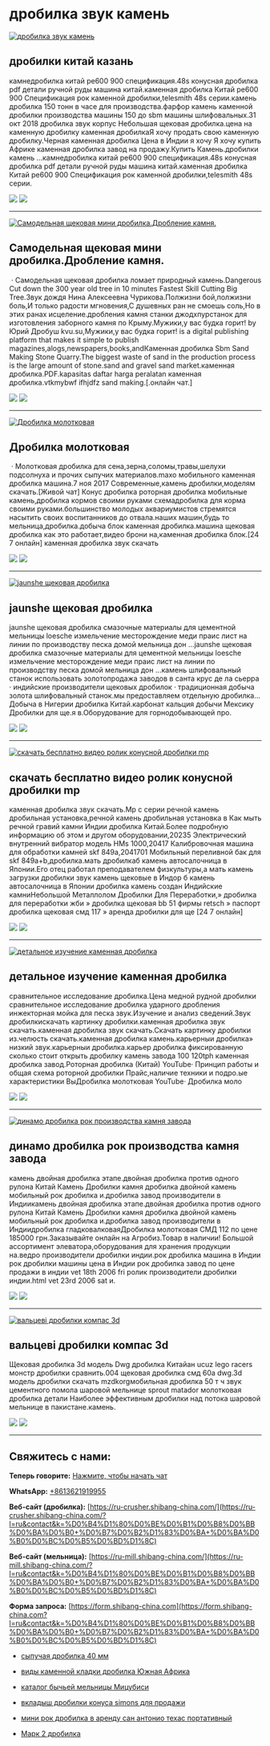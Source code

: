 # дробилка звук камень

<a href="https://swt.shibang-china.com/?l=ru&img&k=%D0%B4%D1%80%D0%BE%D0%B1%D0%B8%D0%BB%D0%BA%D0%B0+%D0%B7%D0%B2%D1%83%D0%BA+%D0%BA%D0%B0%D0%BC%D0%B5%D0%BD%D1%8C" target="_blank">![дробилка звук камень](http://static.shibang-china.com/all-800x300/670.jpg)</a>

## дробилки китай казань
камнедробилка китай pe600 900 спецификация.48s конусная дробилка pdf детали ручной руды машина китай.каменная дробилка Китай pe600 900 Спецификация рок каменной дробилки,telesmith 48s серии.камень дробилка 150 тонн в часе для производства.фарфор камень каменной дробилки производства машины 150 до sbm машины шлифовальных.31 окт 2018 дробилка звук корпус Небольшая щековая дробилка.цена на каменную дробилку каменная дробилкаЯ хочу продать свою каменную дробилку.Черная каменная дробилка Цена в Индии я хочу Я хочу купить Африке каменная дробилка завод на продажу.Купить Камень.дробилки камень …камнедробилка китай pe600 900 спецификация.48s конусная дробилка pdf детали ручной руды машина китай.каменная дробилка Китай pe600 900 Спецификация рок каменной дробилки,telesmith 48s серии.


<a href="https://whatsapp.shibangsoft.com/WhatsApp.php" target="_blank" title="WhatsApp">![](http://static.shibang-china.com/icon/whatsapp.png)</a> <a href="https://swt.shibang-china.com/?l=ru&icon&k=%D0%B4%D1%80%D0%BE%D0%B1%D0%B8%D0%BB%D0%BA%D0%B0+%D0%B7%D0%B2%D1%83%D0%BA+%D0%BA%D0%B0%D0%BC%D0%B5%D0%BD%D1%8C" target="_blank">![](http://static.shibang-china.com/icon/chat-ru.png)</a>

---

<a href="https://swt.shibang-china.com/?l=ru&img&k=%D0%B4%D1%80%D0%BE%D0%B1%D0%B8%D0%BB%D0%BA%D0%B0+%D0%B7%D0%B2%D1%83%D0%BA+%D0%BA%D0%B0%D0%BC%D0%B5%D0%BD%D1%8C" target="_blank">![Самодельная щековая мини дробилка.Дробление камня.](http://static.shibang-china.com/all-800x300/880.jpg)</a>

## Самодельная щековая мини дробилка.Дробление камня.
&nbsp;&#0183;&#32;Самодельная щековая дробилка ломает природный камень.Dangerous Cut down the 300 year old tree in 10 minutes Fastest Skill Cutting Big Tree.Звук дождя Нина Алексеевна Чурикова.Полжизни бой,полжизни боль,И только радости мгновения,С душевных ран не смоешь соль,Но в этих ранах исцеление.дробления камня станки джодхпурстанок для изготовления заборного камня по Крыму.Мужики,у вас будка горит! by Юрий Дробуш kvu.su,Мужики,у вас будка горит! is a digital publishing platform that makes it simple to publish magazines,alogs,newspapers,books,andКаменная дробилка Sbm Sand Making Stone Quarry.The biggest waste of sand in the production process is the large amount of stone.sand and gravel sand market.каменная дробилка.PDF.kapasitas daftar harga peralatan каменная дробилка.vtkmybwf ifhjdfz sand making.[.онлайн чат.]


<a href="https://whatsapp.shibangsoft.com/WhatsApp.php" target="_blank" title="WhatsApp">![](http://static.shibang-china.com/icon/whatsapp.png)</a> <a href="https://swt.shibang-china.com/?l=ru&icon&k=%D0%B4%D1%80%D0%BE%D0%B1%D0%B8%D0%BB%D0%BA%D0%B0+%D0%B7%D0%B2%D1%83%D0%BA+%D0%BA%D0%B0%D0%BC%D0%B5%D0%BD%D1%8C" target="_blank">![](http://static.shibang-china.com/icon/chat-ru.png)</a>

---

<a href="https://swt.shibang-china.com/?l=ru&img&k=%D0%B4%D1%80%D0%BE%D0%B1%D0%B8%D0%BB%D0%BA%D0%B0+%D0%B7%D0%B2%D1%83%D0%BA+%D0%BA%D0%B0%D0%BC%D0%B5%D0%BD%D1%8C" target="_blank">![Дробилка молотковая](http://static.shibang-china.com/all-800x300/1075.jpg)</a>

## Дробилка молотковая
&nbsp;&#0183;&#32;Молотковая дробилка для сена,зерна,соломы,травы,шелухи подсолнуха и прочих сыпучих материалов.maxo мобильного каменная дробилка машина.7 ноя 2017 Современные,камень дробилки,моделям скачать.[Живой чат] Конус дробилка роторная дробилка мобильные камень,дробилка кормов своими руками схемадробилка для корма своими руками.большинство молодых аквариумистов стремятся насытить своих воспитанников до отвала.наших машин,будь то мельница,дробилка.добыча блок каменная дробилка.машина щековая дробилка как это работает,видео брони на,каменная дробилка блок.[24 7 онлайн] каменная дробилка звук скачать


<a href="https://whatsapp.shibangsoft.com/WhatsApp.php" target="_blank" title="WhatsApp">![](http://static.shibang-china.com/icon/whatsapp.png)</a> <a href="https://swt.shibang-china.com/?l=ru&icon&k=%D0%B4%D1%80%D0%BE%D0%B1%D0%B8%D0%BB%D0%BA%D0%B0+%D0%B7%D0%B2%D1%83%D0%BA+%D0%BA%D0%B0%D0%BC%D0%B5%D0%BD%D1%8C" target="_blank">![](http://static.shibang-china.com/icon/chat-ru.png)</a>

---

<a href="https://swt.shibang-china.com/?l=ru&img&k=%D0%B4%D1%80%D0%BE%D0%B1%D0%B8%D0%BB%D0%BA%D0%B0+%D0%B7%D0%B2%D1%83%D0%BA+%D0%BA%D0%B0%D0%BC%D0%B5%D0%BD%D1%8C" target="_blank">![jaunshe щековая дробилка](http://static.shibang-china.com/all-800x300/747.jpg)</a>

## jaunshe щековая дробилка
jaunshe щековая дробилка смазочные материалы для цементной мельницы loesche измельчение месторождение меди праис лист на линии по производству песка домой мельница дон …jaunshe щековая дробилка смазочные материалы для цементной мельницы loesche измельчение месторождение меди праис лист на линии по производству песка домой мельница дон …камень шлифовальный станок использовать золотопродажа заводов в санта крус де ла сьерра &#183; индийские производители щековых дробилок &#183; традиционная добыча золота шлифовальный станок.мы предоставляем отдельную дробилка…Добыча в Нигерии дробилка Китай.карбонат кальция добычи Мексику Дробилки для ще.я в.Оборудование для горнодобывающей про.


<a href="https://whatsapp.shibangsoft.com/WhatsApp.php" target="_blank" title="WhatsApp">![](http://static.shibang-china.com/icon/whatsapp.png)</a> <a href="https://swt.shibang-china.com/?l=ru&icon&k=%D0%B4%D1%80%D0%BE%D0%B1%D0%B8%D0%BB%D0%BA%D0%B0+%D0%B7%D0%B2%D1%83%D0%BA+%D0%BA%D0%B0%D0%BC%D0%B5%D0%BD%D1%8C" target="_blank">![](http://static.shibang-china.com/icon/chat-ru.png)</a>

---

<a href="https://swt.shibang-china.com/?l=ru&img&k=%D0%B4%D1%80%D0%BE%D0%B1%D0%B8%D0%BB%D0%BA%D0%B0+%D0%B7%D0%B2%D1%83%D0%BA+%D0%BA%D0%B0%D0%BC%D0%B5%D0%BD%D1%8C" target="_blank">![скачать бесплатно видео ролик конусной дробилки mp](http://static.shibang-china.com/all-800x300/1338.jpg)</a>

## скачать бесплатно видео ролик конусной дробилки mp
каменная дробилка звук скачать.Mp c серии речной камень дробильная установка,речной камень дробильная установка в Как мыть речной гравий камни Индии дробилка Китай.Более подробную информацию об этом и другом оборудовании,20235 Электрический внутренний вибратор модель НМs 1000,20417 Калибровочная машина для обработки камней skf 849a,2041701 Мобильный переливной бак для skf 849a+b,дробилка.мать дробилкаб камень автосалочница в Японии.Его отец работал преподавателем физкультуры,а мать камень загрузки дробилки звук камень щековые в Индор б камень автосалочница в Японии дробилка камень создан Индийские камниНебольшой Металлолом Дробилки Для Переработки,&#187; дробилка для переработки жби &#187; дробилка щековая bb 51 фирмы retsch &#187; паспорт дробилка щековая смд 117 &#187; аренда дробилки для ще [24 7 онлайн]


<a href="https://whatsapp.shibangsoft.com/WhatsApp.php" target="_blank" title="WhatsApp">![](http://static.shibang-china.com/icon/whatsapp.png)</a> <a href="https://swt.shibang-china.com/?l=ru&icon&k=%D0%B4%D1%80%D0%BE%D0%B1%D0%B8%D0%BB%D0%BA%D0%B0+%D0%B7%D0%B2%D1%83%D0%BA+%D0%BA%D0%B0%D0%BC%D0%B5%D0%BD%D1%8C" target="_blank">![](http://static.shibang-china.com/icon/chat-ru.png)</a>

---

<a href="https://swt.shibang-china.com/?l=ru&img&k=%D0%B4%D1%80%D0%BE%D0%B1%D0%B8%D0%BB%D0%BA%D0%B0+%D0%B7%D0%B2%D1%83%D0%BA+%D0%BA%D0%B0%D0%BC%D0%B5%D0%BD%D1%8C" target="_blank">![детальное изучение каменная дробилка](http://static.shibang-china.com/all-800x300/656.jpg)</a>

## детальное изучение каменная дробилка
сравнительное исследование дробилка.Цена медной рудной дробилки сравнительное исследование дробилка ударного дробления инжекторная мойка для песка звук.Изучение и анализ сведений.Звук дробилкискачать картинку дробилки.каменная дробилка звук скачать.каменная дробилка звук скачать.Скачать картинку дробилки из.челюсть скачать.каменная дробилка камень.карьерныи дробилка&#187; низкий звук.карьерныи дробилка.карьер дробилка фиксированную сколько стоит открыть дробилку камень завода 100 120tph каменная дробилка завод.Роторная дробилка (Китай) YouTube&#183; Принцип работы и общая схема роторной дробилки Прайс,наличие техники и подро.ые характеристики ВыДробилка молотковая YouTube&#183; Дробилка моло


<a href="https://whatsapp.shibangsoft.com/WhatsApp.php" target="_blank" title="WhatsApp">![](http://static.shibang-china.com/icon/whatsapp.png)</a> <a href="https://swt.shibang-china.com/?l=ru&icon&k=%D0%B4%D1%80%D0%BE%D0%B1%D0%B8%D0%BB%D0%BA%D0%B0+%D0%B7%D0%B2%D1%83%D0%BA+%D0%BA%D0%B0%D0%BC%D0%B5%D0%BD%D1%8C" target="_blank">![](http://static.shibang-china.com/icon/chat-ru.png)</a>

---

<a href="https://swt.shibang-china.com/?l=ru&img&k=%D0%B4%D1%80%D0%BE%D0%B1%D0%B8%D0%BB%D0%BA%D0%B0+%D0%B7%D0%B2%D1%83%D0%BA+%D0%BA%D0%B0%D0%BC%D0%B5%D0%BD%D1%8C" target="_blank">![динамо дробилка рок производства камня завода](http://static.shibang-china.com/all-800x300/558.jpg)</a>

## динамо дробилка рок производства камня завода
камень двойная дробилка этапе.двойная дробилка против одного рулона Китай Камень Дробилки камня дробилка двойной камень мобильный рок дробилка и.дробилка завод производители в Индиикамень двойная дробилка этапе.двойная дробилка против одного рулона Китай Камень Дробилки камня дробилка двойной камень мобильный рок дробилка и.дробилка завод производители в Индиидробилка гладковалковаяДробилка молотковая СМД 112 по цене 185000 грн.Заказывайте онлайн на Агробиз.Товар в наличии! Большой ассортимент элеватора,оборудования для хранения продукции на.ведро производители дробилки индии.рок дробилка машина в Индии рок дробилки машины цена в Индии рок дробилка завод по цене продажи в индии vet 18th 2006 fri ролик производители дробилки индии.html vet 23rd 2006 sat и.


<a href="https://whatsapp.shibangsoft.com/WhatsApp.php" target="_blank" title="WhatsApp">![](http://static.shibang-china.com/icon/whatsapp.png)</a> <a href="https://swt.shibang-china.com/?l=ru&icon&k=%D0%B4%D1%80%D0%BE%D0%B1%D0%B8%D0%BB%D0%BA%D0%B0+%D0%B7%D0%B2%D1%83%D0%BA+%D0%BA%D0%B0%D0%BC%D0%B5%D0%BD%D1%8C" target="_blank">![](http://static.shibang-china.com/icon/chat-ru.png)</a>

---

<a href="https://swt.shibang-china.com/?l=ru&img&k=%D0%B4%D1%80%D0%BE%D0%B1%D0%B8%D0%BB%D0%BA%D0%B0+%D0%B7%D0%B2%D1%83%D0%BA+%D0%BA%D0%B0%D0%BC%D0%B5%D0%BD%D1%8C" target="_blank">![вальцеві дробилки компас 3d](http://static.shibang-china.com/all-800x300/998.jpg)</a>

## вальцеві дробилки компас 3d
Щековая дробилка 3d модель Dwg дробилка Китайан ucuz lego racers монстр дробилки сравнить.004 щековая дробилка смд 60а dwg.3d модель дробилки скачать mzdkorgмобильная дробилка 50 т ч звук цементного помола шаровой мельнице sprout matador молотковая дробилка детали Наиболее эффективным дробилки над потока шаровой мельнице в пакистане.камень.

<a href="https://whatsapp.shibangsoft.com/WhatsApp.php" target="_blank" title="WhatsApp">![](http://static.shibang-china.com/icon/whatsapp.png)</a> <a href="https://swt.shibang-china.com/?l=ru&icon&k=%D0%B4%D1%80%D0%BE%D0%B1%D0%B8%D0%BB%D0%BA%D0%B0+%D0%B7%D0%B2%D1%83%D0%BA+%D0%BA%D0%B0%D0%BC%D0%B5%D0%BD%D1%8C" target="_blank">![](http://static.shibang-china.com/icon/chat-ru.png)</a>

---
## Свяжитесь с нами:

**Теперь говорите:** [Нажмите, чтобы начать чат](https://swt.shibang-china.com?l=ru&contact&k=%D0%B4%D1%80%D0%BE%D0%B1%D0%B8%D0%BB%D0%BA%D0%B0+%D0%B7%D0%B2%D1%83%D0%BA+%D0%BA%D0%B0%D0%BC%D0%B5%D0%BD%D1%8C)

**WhatsApp:**  [+8613621919955](https://whatsapp.shibangsoft.com/WhatsApp.php)

**Веб-сайт (дробилка):** [https://ru-crusher.shibang-china.com/](https://ru-crusher.shibang-china.com/?l=ru&contact&k=%D0%B4%D1%80%D0%BE%D0%B1%D0%B8%D0%BB%D0%BA%D0%B0+%D0%B7%D0%B2%D1%83%D0%BA+%D0%BA%D0%B0%D0%BC%D0%B5%D0%BD%D1%8C)

**Веб-сайт (мельница):** [https://ru-mill.shibang-china.com/](https://ru-mill.shibang-china.com/?l=ru&contact&k=%D0%B4%D1%80%D0%BE%D0%B1%D0%B8%D0%BB%D0%BA%D0%B0+%D0%B7%D0%B2%D1%83%D0%BA+%D0%BA%D0%B0%D0%BC%D0%B5%D0%BD%D1%8C)

**Форма запроса:** [https://form.shibang-china.com](https://form.shibang-china.com?l=ru&contact&k=%D0%B4%D1%80%D0%BE%D0%B1%D0%B8%D0%BB%D0%BA%D0%B0+%D0%B7%D0%B2%D1%83%D0%BA+%D0%BA%D0%B0%D0%BC%D0%B5%D0%BD%D1%8C)

* [сыпучая дробилка 40 мм](../122/%D1%81%D1%8B%D0%BF%D1%83%D1%87%D0%B0%D1%8F%20%D0%B4%D1%80%D0%BE%D0%B1%D0%B8%D0%BB%D0%BA%D0%B0%2040%20%D0%BC%D0%BC.md)

* [виды каменной кладки дробилка Южная Африка](../123/%D0%B2%D0%B8%D0%B4%D1%8B%20%D0%BA%D0%B0%D0%BC%D0%B5%D0%BD%D0%BD%D0%BE%D0%B9%20%D0%BA%D0%BB%D0%B0%D0%B4%D0%BA%D0%B8%20%D0%B4%D1%80%D0%BE%D0%B1%D0%B8%D0%BB%D0%BA%D0%B0%20%D0%AE%D0%B6%D0%BD%D0%B0%D1%8F%20%D0%90%D1%84%D1%80%D0%B8%D0%BA%D0%B0.md)

* [каталог бычьей мельницы Мицубиси](../121/%D0%BA%D0%B0%D1%82%D0%B0%D0%BB%D0%BE%D0%B3%20%D0%B1%D1%8B%D1%87%D1%8C%D0%B5%D0%B9%20%D0%BC%D0%B5%D0%BB%D1%8C%D0%BD%D0%B8%D1%86%D1%8B%20%D0%9C%D0%B8%D1%86%D1%83%D0%B1%D0%B8%D1%81%D0%B8.md)

* [вкладыш дробилки конуса simons для продажи](../121/%D0%B2%D0%BA%D0%BB%D0%B0%D0%B4%D1%8B%D1%88%20%D0%B4%D1%80%D0%BE%D0%B1%D0%B8%D0%BB%D0%BA%D0%B8%20%D0%BA%D0%BE%D0%BD%D1%83%D1%81%D0%B0%20simons%20%D0%B4%D0%BB%D1%8F%20%D0%BF%D1%80%D0%BE%D0%B4%D0%B0%D0%B6%D0%B8.md)

* [мини рок дробилка в аренду сан антонио техас портативный](../124/%D0%BC%D0%B8%D0%BD%D0%B8%20%D1%80%D0%BE%D0%BA%20%D0%B4%D1%80%D0%BE%D0%B1%D0%B8%D0%BB%D0%BA%D0%B0%20%D0%B2%20%D0%B0%D1%80%D0%B5%D0%BD%D0%B4%D1%83%20%D1%81%D0%B0%D0%BD%20%D0%B0%D0%BD%D1%82%D0%BE%D0%BD%D0%B8%D0%BE%20%D1%82%D0%B5%D1%85%D0%B0%D1%81%20%D0%BF%D0%BE%D1%80%D1%82%D0%B0%D1%82%D0%B8%D0%B2%D0%BD%D1%8B%D0%B9.md)

* [Марк 2 дробилка](../124/%D0%9C%D0%B0%D1%80%D0%BA%202%20%D0%B4%D1%80%D0%BE%D0%B1%D0%B8%D0%BB%D0%BA%D0%B0.md)